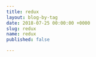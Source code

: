 ```yaml
---
title: redux
layout: blog-by-tag
date: 2018-07-25 00:00:00 +0000
slug: redux
name: redux
published: false

---
```

